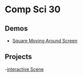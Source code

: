# Comp Sci 30

## Demos
- [Square Moving Around Screen](square-moving)


## Projects

-[interactive Scene](interactive-Sceen)
